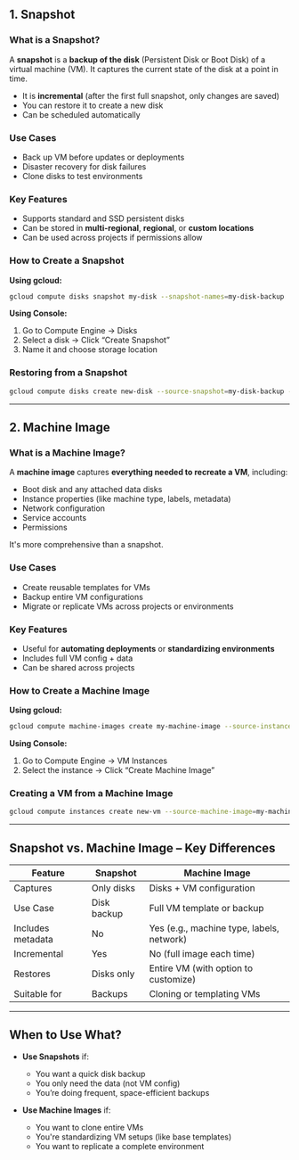 ## **1. Snapshot**

### **What is a Snapshot?**

A **snapshot** is a **backup of the disk** (Persistent Disk or Boot Disk) of a virtual machine (VM). It captures the current state of the disk at a point in time.

* It is **incremental** (after the first full snapshot, only changes are saved)
* You can restore it to create a new disk
* Can be scheduled automatically

### **Use Cases**

* Back up VM before updates or deployments
* Disaster recovery for disk failures
* Clone disks to test environments

### **Key Features**

* Supports standard and SSD persistent disks
* Can be stored in **multi-regional**, **regional**, or **custom locations**
* Can be used across projects if permissions allow

### **How to Create a Snapshot**

**Using gcloud:**

```bash
gcloud compute disks snapshot my-disk --snapshot-names=my-disk-backup
```

**Using Console:**

1. Go to Compute Engine → Disks
2. Select a disk → Click “Create Snapshot”
3. Name it and choose storage location

### **Restoring from a Snapshot**

```bash
gcloud compute disks create new-disk --source-snapshot=my-disk-backup --zone=us-central1-a
```

---

## **2. Machine Image**

### **What is a Machine Image?**

A **machine image** captures **everything needed to recreate a VM**, including:

* Boot disk and any attached data disks
* Instance properties (like machine type, labels, metadata)
* Network configuration
* Service accounts
* Permissions

It's more comprehensive than a snapshot.

### **Use Cases**

* Create reusable templates for VMs
* Backup entire VM configurations
* Migrate or replicate VMs across projects or environments

### **Key Features**

* Useful for **automating deployments** or **standardizing environments**
* Includes full VM config + data
* Can be shared across projects

### **How to Create a Machine Image**

**Using gcloud:**

```bash
gcloud compute machine-images create my-machine-image --source-instance=my-vm --source-instance-zone=us-central1-a
```

**Using Console:**

1. Go to Compute Engine → VM Instances
2. Select the instance → Click “Create Machine Image”

### **Creating a VM from a Machine Image**

```bash
gcloud compute instances create new-vm --source-machine-image=my-machine-image
```

---

## **Snapshot vs. Machine Image – Key Differences**

| Feature           | Snapshot    | Machine Image                             |
| ----------------- | ----------- | ----------------------------------------- |
| Captures          | Only disks  | Disks + VM configuration                  |
| Use Case          | Disk backup | Full VM template or backup                |
| Includes metadata | No          | Yes (e.g., machine type, labels, network) |
| Incremental       | Yes         | No (full image each time)                 |
| Restores          | Disks only  | Entire VM (with option to customize)      |
| Suitable for      | Backups     | Cloning or templating VMs                 |

---

## When to Use What?

* **Use Snapshots** if:

    * You want a quick disk backup
    * You only need the data (not VM config)
    * You’re doing frequent, space-efficient backups

* **Use Machine Images** if:

    * You want to clone entire VMs
    * You're standardizing VM setups (like base templates)
    * You want to replicate a complete environment

